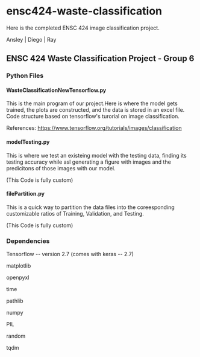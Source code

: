 # ensc424-waste-classification

Here is the completed ENSC 424 image classification project.

Ansley | Diego | Ray

## ENSC 424 Waste Classification Project - Group 6

### Python Files 
#### WasteClassificationNewTensorflow.py
This is the main program of our project.Here is where the model gets trained, the plots are constructed, and the data is stored in an excel file. Code structure based on tensorflow's turorial on image classification.

References: https://www.tensorflow.org/tutorials/images/classification 

#### modelTesting.py
This is where we test an existeing model with the testing data, finding its testing accuracy while asl generating a figure with images and the predicitons of those images with our model.

(This Code is fully custom)

#### filePartition.py
This is a quick way to partition the data files into the coreesponding customizable ratios of Training, Validation, and Testing.

(This Code is fully custom)

### Dependencies

Tensorflow -- version 2.7 (comes with keras -- 2.7)

matplotlib

openpyxl

time

pathlib

numpy

PIL

random

tqdm
